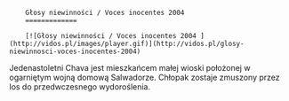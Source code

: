 
        Głosy niewinności / Voces inocentes 2004 
        =============
        
        [![Głosy niewinności / Voces inocentes 2004 ](http://vidos.pl/images/player.gif)](http://vidos.pl/glosy-niewinnosci-voces-inocentes-2004)
        
        
 Jedenastoletni Chava jest mieszkańcem małej wioski położonej w ogarniętym wojną domową Salwadorze. Chłopak zostaje zmuszony przez los do przedwczesnego wydoroślenia.
    